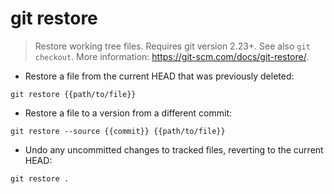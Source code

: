 # git restore

> Restore working tree files. Requires git version 2.23+.
> See also `git checkout`.
> More information: <https://git-scm.com/docs/git-restore/>.

- Restore a file from the current HEAD that was previously deleted:

`git restore {{path/to/file}}`

- Restore a file to a version from a different commit:

`git restore --source {{commit}} {{path/to/file}}`

- Undo any uncommitted changes to tracked files, reverting to the current HEAD:

`git restore .`
